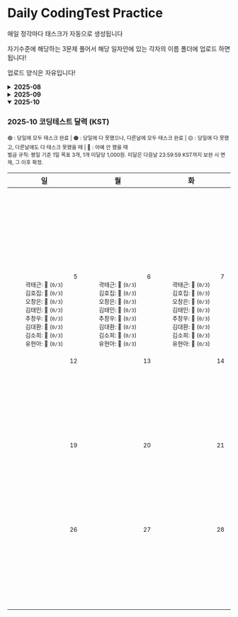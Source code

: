 # Daily CodingTest Practice
매일 정각마다 태스크가 자동으로 생성됩니다

자기수준에 해당하는 3문제 풀어서 해당 일자안에 있는 각자의 이름 폴더에 업로드 하면 됩니다!

업로드 양식은 자유입니다!

<!-- PROGRESS_START -->
<details><summary><strong>2025-08</strong></summary>

### 2025-08 코딩테스트 달력 (KST)

<sub>🟢 : 당일에 모두 태스크 완료 | 🟠 : 당일에 다 못했으나, 다른날에 모두 태스크 완료 | 🟡 : 당일에 다 못했고, 다른날에도 다 태스크 못했을 때 | 🔴 : 아예 안 했을 때<br>벌금 규칙: 평일 기준 1일 목표 3개, 1개 미달당 1,000원. 미달은 다음날 23:59:59 KST까지 보완 시 면제, 그 이후 확정.</sub>

<table><thead><tr><th>일</th><th>월</th><th>화</th><th>수</th><th>목</th><th>금</th><th>토</th><th>벌금(주)</th></tr></thead><tbody><tr><td></td><td></td><td></td><td></td><td></td><td align="center" valign="top" style="min-width:150px"><div align="right"><sub>1</sub></div><div style='font-size:13px'>곽태근: 🔴 (<code>0/3</code>)</div><div style='font-size:13px'>김호집: 🔴 (<code>0/3</code>)</div><div style='font-size:13px'>오창은: 🔴 (<code>0/3</code>)</div><div style='font-size:13px'>김태민: 🔴 (<code>0/3</code>)</div><div style='font-size:13px'>추창우: 🔴 (<code>0/3</code>)</div><div style='font-size:13px'>김대환: 🔴 (<code>0/3</code>)</div><div style='font-size:13px'>김소희: 🔴 (<code>0/3</code>)</div><div style='font-size:13px'>유현아: 🔴 (<code>0/3</code>)</div></td><td align="center" valign="top" style="min-width:150px"><div align="right"><sub>2</sub></div><div style='font-size:13px'>곽태근: 🔴 (<code>0/3</code>)</div><div style='font-size:13px'>김호집: 🔴 (<code>0/3</code>)</div><div style='font-size:13px'>오창은: 🔴 (<code>0/3</code>)</div><div style='font-size:13px'>김태민: 🔴 (<code>0/3</code>)</div><div style='font-size:13px'>추창우: 🔴 (<code>0/3</code>)</div><div style='font-size:13px'>김대환: 🔴 (<code>0/3</code>)</div><div style='font-size:13px'>김소희: 🔴 (<code>0/3</code>)</div><div style='font-size:13px'>유현아: 🔴 (<code>0/3</code>)</div></td><td align="left" valign="top" style="min-width:160px"><div><sub>2025-08-01 ~ 2025-08-02</sub></div><div style='font-size:13px'>곽태근: 3,000원</div><div style='font-size:13px'>김호집: 3,000원</div><div style='font-size:13px'>오창은: 3,000원</div><div style='font-size:13px'>김태민: 3,000원</div><div style='font-size:13px'>추창우: 3,000원</div><div style='font-size:13px'>김대환: 3,000원</div><div style='font-size:13px'>김소희: 3,000원</div><div style='font-size:13px'>유현아: 3,000원</div></td></tr><tr><td align="center" valign="top" style="min-width:150px"><div align="right"><sub>3</sub></div><div style='font-size:13px'>곽태근: 🔴 (<code>0/3</code>)</div><div style='font-size:13px'>김호집: 🔴 (<code>0/3</code>)</div><div style='font-size:13px'>오창은: 🔴 (<code>0/3</code>)</div><div style='font-size:13px'>김태민: 🔴 (<code>0/3</code>)</div><div style='font-size:13px'>추창우: 🔴 (<code>0/3</code>)</div><div style='font-size:13px'>김대환: 🔴 (<code>0/3</code>)</div><div style='font-size:13px'>김소희: 🔴 (<code>0/3</code>)</div><div style='font-size:13px'>유현아: 🔴 (<code>0/3</code>)</div></td><td align="center" valign="top" style="min-width:150px"><div align="right"><sub>4</sub></div><div style='font-size:13px'>곽태근: 🔴 (<code>0/3</code>)</div><div style='font-size:13px'>김호집: 🔴 (<code>0/3</code>)</div><div style='font-size:13px'>오창은: 🔴 (<code>0/3</code>)</div><div style='font-size:13px'>김태민: 🔴 (<code>0/3</code>)</div><div style='font-size:13px'>추창우: 🔴 (<code>0/3</code>)</div><div style='font-size:13px'>김대환: 🔴 (<code>0/3</code>)</div><div style='font-size:13px'>김소희: 🔴 (<code>0/3</code>)</div><div style='font-size:13px'>유현아: 🔴 (<code>0/3</code>)</div></td><td align="center" valign="top" style="min-width:150px"><div align="right"><sub>5</sub></div><div style='font-size:13px'>곽태근: 🔴 (<code>0/3</code>)</div><div style='font-size:13px'>김호집: 🔴 (<code>0/3</code>)</div><div style='font-size:13px'>오창은: 🔴 (<code>0/3</code>)</div><div style='font-size:13px'>김태민: 🔴 (<code>0/3</code>)</div><div style='font-size:13px'>추창우: 🔴 (<code>0/3</code>)</div><div style='font-size:13px'>김대환: 🔴 (<code>0/3</code>)</div><div style='font-size:13px'>김소희: 🔴 (<code>0/3</code>)</div><div style='font-size:13px'>유현아: 🔴 (<code>0/3</code>)</div></td><td align="center" valign="top" style="min-width:150px"><div align="right"><sub>6</sub></div><div style='font-size:13px'>곽태근: 🔴 (<code>0/3</code>)</div><div style='font-size:13px'>김호집: 🔴 (<code>0/3</code>)</div><div style='font-size:13px'>오창은: 🔴 (<code>0/3</code>)</div><div style='font-size:13px'>김태민: 🔴 (<code>0/3</code>)</div><div style='font-size:13px'>추창우: 🔴 (<code>0/3</code>)</div><div style='font-size:13px'>김대환: 🔴 (<code>0/3</code>)</div><div style='font-size:13px'>김소희: 🔴 (<code>0/3</code>)</div><div style='font-size:13px'>유현아: 🔴 (<code>0/3</code>)</div></td><td align="center" valign="top" style="min-width:150px"><div align="right"><sub>7</sub></div><div style='font-size:13px'>곽태근: 🔴 (<code>0/3</code>)</div><div style='font-size:13px'>김호집: 🔴 (<code>0/3</code>)</div><div style='font-size:13px'>오창은: 🔴 (<code>0/3</code>)</div><div style='font-size:13px'>김태민: 🔴 (<code>0/3</code>)</div><div style='font-size:13px'>추창우: 🔴 (<code>0/3</code>)</div><div style='font-size:13px'>김대환: 🔴 (<code>0/3</code>)</div><div style='font-size:13px'>김소희: 🔴 (<code>0/3</code>)</div><div style='font-size:13px'>유현아: 🔴 (<code>0/3</code>)</div></td><td align="center" valign="top" style="min-width:150px"><div align="right"><sub>8</sub></div><div style='font-size:13px'>곽태근: 🔴 (<code>0/3</code>)</div><div style='font-size:13px'>김호집: 🔴 (<code>0/3</code>)</div><div style='font-size:13px'>오창은: 🔴 (<code>0/3</code>)</div><div style='font-size:13px'>김태민: 🔴 (<code>0/3</code>)</div><div style='font-size:13px'>추창우: 🔴 (<code>0/3</code>)</div><div style='font-size:13px'>김대환: 🔴 (<code>0/3</code>)</div><div style='font-size:13px'>김소희: 🔴 (<code>0/3</code>)</div><div style='font-size:13px'>유현아: 🔴 (<code>0/3</code>)</div></td><td align="center" valign="top" style="min-width:150px"><div align="right"><sub>9</sub></div><div style='font-size:13px'>곽태근: 🔴 (<code>0/3</code>)</div><div style='font-size:13px'>김호집: 🔴 (<code>0/3</code>)</div><div style='font-size:13px'>오창은: 🔴 (<code>0/3</code>)</div><div style='font-size:13px'>김태민: 🔴 (<code>0/3</code>)</div><div style='font-size:13px'>추창우: 🔴 (<code>0/3</code>)</div><div style='font-size:13px'>김대환: 🔴 (<code>0/3</code>)</div><div style='font-size:13px'>김소희: 🔴 (<code>0/3</code>)</div><div style='font-size:13px'>유현아: 🔴 (<code>0/3</code>)</div></td><td align="left" valign="top" style="min-width:160px"><div><sub>2025-08-03 ~ 2025-08-09</sub></div><div style='font-size:13px'>곽태근: 15,000원</div><div style='font-size:13px'>김호집: 15,000원</div><div style='font-size:13px'>오창은: 15,000원</div><div style='font-size:13px'>김태민: 15,000원</div><div style='font-size:13px'>추창우: 15,000원</div><div style='font-size:13px'>김대환: 15,000원</div><div style='font-size:13px'>김소희: 15,000원</div><div style='font-size:13px'>유현아: 15,000원</div></td></tr><tr><td align="center" valign="top" style="min-width:150px"><div align="right"><sub>10</sub></div><div style='font-size:13px'>곽태근: 🔴 (<code>0/3</code>)</div><div style='font-size:13px'>김호집: 🔴 (<code>0/3</code>)</div><div style='font-size:13px'>오창은: 🔴 (<code>0/3</code>)</div><div style='font-size:13px'>김태민: 🔴 (<code>0/3</code>)</div><div style='font-size:13px'>추창우: 🔴 (<code>0/3</code>)</div><div style='font-size:13px'>김대환: 🔴 (<code>0/3</code>)</div><div style='font-size:13px'>김소희: 🔴 (<code>0/3</code>)</div><div style='font-size:13px'>유현아: 🔴 (<code>0/3</code>)</div></td><td align="center" valign="top" style="min-width:150px"><div align="right"><sub>11</sub></div><div style='font-size:13px'>곽태근: 🔴 (<code>0/3</code>)</div><div style='font-size:13px'>김호집: 🔴 (<code>0/3</code>)</div><div style='font-size:13px'>오창은: 🔴 (<code>0/3</code>)</div><div style='font-size:13px'>김태민: 🔴 (<code>0/3</code>)</div><div style='font-size:13px'>추창우: 🔴 (<code>0/3</code>)</div><div style='font-size:13px'>김대환: 🔴 (<code>0/3</code>)</div><div style='font-size:13px'>김소희: 🔴 (<code>0/3</code>)</div><div style='font-size:13px'>유현아: 🔴 (<code>0/3</code>)</div></td><td align="center" valign="top" style="min-width:150px"><div align="right"><sub>12</sub></div><div style='font-size:13px'>곽태근: 🟢 (<code>0/3</code>)</div><div style='font-size:13px'>김호집: 🟢 (<code>0/3</code>)</div><div style='font-size:13px'>오창은: 🟢 (<code>0/3</code>)</div><div style='font-size:13px'>김태민: 🟢 (<code>0/3</code>)</div><div style='font-size:13px'>추창우: 🟢 (<code>0/3</code>)</div><div style='font-size:13px'>김대환: 🔴 (<code>0/3</code>)</div><div style='font-size:13px'>김소희: 🔴 (<code>0/3</code>)</div><div style='font-size:13px'>유현아: 🔴 (<code>0/3</code>)</div></td><td align="center" valign="top" style="min-width:150px"><div align="right"><sub>13</sub></div><div style='font-size:13px'>곽태근: 🟢 (<code>3/3</code>)</div><div style='font-size:13px'>김호집: 🟢 (<code>3/3</code>)</div><div style='font-size:13px'>오창은: 🟢 (<code>4/3</code>)</div><div style='font-size:13px'>김태민: 🟢 (<code>3/3</code>)</div><div style='font-size:13px'>추창우: 🟠 (<code>3/3</code>)</div><div style='font-size:13px'>김대환: 🔴 (<code>0/3</code>)</div><div style='font-size:13px'>김소희: 🔴 (<code>0/3</code>)</div><div style='font-size:13px'>유현아: 🔴 (<code>0/3</code>)</div></td><td align="center" valign="top" style="min-width:150px"><div align="right"><sub>14</sub></div><div style='font-size:13px'>곽태근: 🟠 (<code>3/3</code>)</div><div style='font-size:13px'>김호집: 🟢 (<code>3/3</code>)</div><div style='font-size:13px'>오창은: 🟢 (<code>3/3</code>)</div><div style='font-size:13px'>김태민: 🟢 (<code>3/3</code>)</div><div style='font-size:13px'>추창우: 🟠 (<code>3/3</code>)</div><div style='font-size:13px'>김대환: 🔴 (<code>0/3</code>)</div><div style='font-size:13px'>김소희: 🔴 (<code>0/3</code>)</div><div style='font-size:13px'>유현아: 🔴 (<code>0/3</code>)</div></td><td align="center" valign="top" style="min-width:150px"><div align="right"><sub>15</sub></div><div style='font-size:13px'>곽태근: 🔴 (<code>0/3</code>)</div><div style='font-size:13px'>김호집: 🟠 (<code>3/3</code>)</div><div style='font-size:13px'>오창은: 🟠 (<code>3/3</code>)</div><div style='font-size:13px'>김태민: 🟢 (<code>3/3</code>)</div><div style='font-size:13px'>추창우: 🟠 (<code>3/3</code>)</div><div style='font-size:13px'>김대환: 🔴 (<code>0/3</code>)</div><div style='font-size:13px'>김소희: 🔴 (<code>0/3</code>)</div><div style='font-size:13px'>유현아: 🔴 (<code>0/3</code>)</div></td><td align="center" valign="top" style="min-width:150px"><div align="right"><sub>16</sub></div><div style='font-size:13px'>곽태근: 🔴 (<code>0/3</code>)</div><div style='font-size:13px'>김호집: 🟠 (<code>3/3</code>)</div><div style='font-size:13px'>오창은: 🟢 (<code>3/3</code>)</div><div style='font-size:13px'>김태민: 🟠 (<code>3/3</code>)</div><div style='font-size:13px'>추창우: 🟠 (<code>3/3</code>)</div><div style='font-size:13px'>김대환: 🔴 (<code>0/3</code>)</div><div style='font-size:13px'>김소희: 🔴 (<code>0/3</code>)</div><div style='font-size:13px'>유현아: 🔴 (<code>0/3</code>)</div></td><td align="left" valign="top" style="min-width:160px"><div><sub>2025-08-10 ~ 2025-08-16</sub></div><div style='font-size:13px'>곽태근: 9,000원</div><div style='font-size:13px'>김호집: 9,000원</div><div style='font-size:13px'>오창은: 6,000원</div><div style='font-size:13px'>김태민: 6,000원</div><div style='font-size:13px'>추창우: 6,000원</div><div style='font-size:13px'>김대환: 15,000원</div><div style='font-size:13px'>김소희: 15,000원</div><div style='font-size:13px'>유현아: 15,000원</div></td></tr><tr><td align="center" valign="top" style="min-width:150px"><div align="right"><sub>17</sub></div><div style='font-size:13px'>곽태근: 🔴 (<code>0/3</code>)</div><div style='font-size:13px'>김호집: 🟠 (<code>3/3</code>)</div><div style='font-size:13px'>오창은: 🟠 (<code>3/3</code>)</div><div style='font-size:13px'>김태민: 🟡 (<code>1/3</code>)</div><div style='font-size:13px'>추창우: 🟠 (<code>3/3</code>)</div><div style='font-size:13px'>김대환: 🔴 (<code>0/3</code>)</div><div style='font-size:13px'>김소희: 🔴 (<code>0/3</code>)</div><div style='font-size:13px'>유현아: 🔴 (<code>0/3</code>)</div></td><td align="center" valign="top" style="min-width:150px"><div align="right"><sub>18</sub></div><div style='font-size:13px'>곽태근: 🟢 (<code>3/3</code>)</div><div style='font-size:13px'>김호집: 🟠 (<code>3/3</code>)</div><div style='font-size:13px'>오창은: 🟢 (<code>3/3</code>)</div><div style='font-size:13px'>김태민: 🟢 (<code>3/3</code>)</div><div style='font-size:13px'>추창우: 🟠 (<code>3/3</code>)</div><div style='font-size:13px'>김대환: 🔴 (<code>0/3</code>)</div><div style='font-size:13px'>김소희: 🔴 (<code>0/3</code>)</div><div style='font-size:13px'>유현아: 🔴 (<code>0/3</code>)</div></td><td align="center" valign="top" style="min-width:150px"><div align="right"><sub>19</sub></div><div style='font-size:13px'>곽태근: 🟢 (<code>3/3</code>)</div><div style='font-size:13px'>김호집: 🟠 (<code>3/3</code>)</div><div style='font-size:13px'>오창은: 🟢 (<code>3/3</code>)</div><div style='font-size:13px'>김태민: 🟢 (<code>3/3</code>)</div><div style='font-size:13px'>추창우: 🔴 (<code>0/3</code>)</div><div style='font-size:13px'>김대환: 🔴 (<code>0/3</code>)</div><div style='font-size:13px'>김소희: 🔴 (<code>0/3</code>)</div><div style='font-size:13px'>유현아: 🔴 (<code>0/3</code>)</div></td><td align="center" valign="top" style="min-width:150px"><div align="right"><sub>20</sub></div><div style='font-size:13px'>곽태근: 🟢 (<code>3/3</code>)</div><div style='font-size:13px'>김호집: 🟠 (<code>3/3</code>)</div><div style='font-size:13px'>오창은: 🟢 (<code>3/3</code>)</div><div style='font-size:13px'>김태민: 🟢 (<code>3/3</code>)</div><div style='font-size:13px'>추창우: 🔴 (<code>0/3</code>)</div><div style='font-size:13px'>김대환: 🔴 (<code>0/3</code>)</div><div style='font-size:13px'>김소희: 🔴 (<code>0/3</code>)</div><div style='font-size:13px'>유현아: 🔴 (<code>0/3</code>)</div></td><td align="center" valign="top" style="min-width:150px"><div align="right"><sub>21</sub></div><div style='font-size:13px'>곽태근: 🟡 (<code>1/3</code>)</div><div style='font-size:13px'>김호집: 🟠 (<code>3/3</code>)</div><div style='font-size:13px'>오창은: 🟢 (<code>3/3</code>)</div><div style='font-size:13px'>김태민: 🟢 (<code>3/3</code>)</div><div style='font-size:13px'>추창우: 🔴 (<code>0/3</code>)</div><div style='font-size:13px'>김대환: 🔴 (<code>0/3</code>)</div><div style='font-size:13px'>김소희: 🔴 (<code>0/3</code>)</div><div style='font-size:13px'>유현아: 🔴 (<code>0/3</code>)</div></td><td align="center" valign="top" style="min-width:150px"><div align="right"><sub>22</sub></div><div style='font-size:13px'>곽태근: 🔴 (<code>0/3</code>)</div><div style='font-size:13px'>김호집: 🔴 (<code>0/3</code>)</div><div style='font-size:13px'>오창은: 🟢 (<code>3/3</code>)</div><div style='font-size:13px'>김태민: 🟢 (<code>3/3</code>)</div><div style='font-size:13px'>추창우: 🔴 (<code>0/3</code>)</div><div style='font-size:13px'>김대환: 🔴 (<code>0/3</code>)</div><div style='font-size:13px'>김소희: 🔴 (<code>0/3</code>)</div><div style='font-size:13px'>유현아: 🔴 (<code>0/3</code>)</div></td><td align="center" valign="top" style="min-width:150px"><div align="right"><sub>23</sub></div><div style='font-size:13px'>곽태근: 🔴 (<code>0/3</code>)</div><div style='font-size:13px'>김호집: 🔴 (<code>0/3</code>)</div><div style='font-size:13px'>오창은: 🟢 (<code>3/3</code>)</div><div style='font-size:13px'>김태민: 🔴 (<code>0/3</code>)</div><div style='font-size:13px'>추창우: 🔴 (<code>0/3</code>)</div><div style='font-size:13px'>김대환: 🔴 (<code>0/3</code>)</div><div style='font-size:13px'>김소희: 🔴 (<code>0/3</code>)</div><div style='font-size:13px'>유현아: 🔴 (<code>0/3</code>)</div></td><td align="left" valign="top" style="min-width:160px"><div><sub>2025-08-17 ~ 2025-08-23</sub></div><div style='font-size:13px'>곽태근: 5,000원</div><div style='font-size:13px'>김호집: 12,000원</div><div style='font-size:13px'>오창은: 0원</div><div style='font-size:13px'>김태민: 0원</div><div style='font-size:13px'>추창우: 12,000원</div><div style='font-size:13px'>김대환: 15,000원</div><div style='font-size:13px'>김소희: 15,000원</div><div style='font-size:13px'>유현아: 15,000원</div></td></tr><tr><td align="center" valign="top" style="min-width:150px"><div align="right"><sub>24</sub></div><div style='font-size:13px'>곽태근: 🔴 (<code>0/3</code>)</div><div style='font-size:13px'>김호집: 🔴 (<code>0/3</code>)</div><div style='font-size:13px'>오창은: 🟢 (<code>3/3</code>)</div><div style='font-size:13px'>김태민: 🔴 (<code>0/3</code>)</div><div style='font-size:13px'>추창우: 🔴 (<code>0/3</code>)</div><div style='font-size:13px'>김대환: 🔴 (<code>0/3</code>)</div><div style='font-size:13px'>김소희: 🔴 (<code>0/3</code>)</div><div style='font-size:13px'>유현아: 🔴 (<code>0/3</code>)</div></td><td align="center" valign="top" style="min-width:150px"><div align="right"><sub>25</sub></div><div style='font-size:13px'>곽태근: 🔴 (<code>0/3</code>)</div><div style='font-size:13px'>김호집: 🔴 (<code>0/3</code>)</div><div style='font-size:13px'>오창은: 🟢 (<code>3/3</code>)</div><div style='font-size:13px'>김태민: 🟢 (<code>3/3</code>)</div><div style='font-size:13px'>추창우: 🟡 (<code>1/3</code>)</div><div style='font-size:13px'>김대환: 🔴 (<code>0/3</code>)</div><div style='font-size:13px'>김소희: 🔴 (<code>0/3</code>)</div><div style='font-size:13px'>유현아: 🔴 (<code>0/3</code>)</div></td><td align="center" valign="top" style="min-width:150px"><div align="right"><sub>26</sub></div><div style='font-size:13px'>곽태근: 🔴 (<code>0/3</code>)</div><div style='font-size:13px'>김호집: 🔴 (<code>0/3</code>)</div><div style='font-size:13px'>오창은: 🟢 (<code>3/3</code>)</div><div style='font-size:13px'>김태민: 🟢 (<code>3/3</code>)</div><div style='font-size:13px'>추창우: 🔴 (<code>0/3</code>)</div><div style='font-size:13px'>김대환: 🔴 (<code>0/3</code>)</div><div style='font-size:13px'>김소희: 🔴 (<code>0/3</code>)</div><div style='font-size:13px'>유현아: 🔴 (<code>0/3</code>)</div></td><td align="center" valign="top" style="min-width:150px"><div align="right"><sub>27</sub></div><div style='font-size:13px'>곽태근: 🔴 (<code>0/3</code>)</div><div style='font-size:13px'>김호집: 🔴 (<code>0/3</code>)</div><div style='font-size:13px'>오창은: 🟢 (<code>3/3</code>)</div><div style='font-size:13px'>김태민: 🟢 (<code>4/3</code>)</div><div style='font-size:13px'>추창우: 🔴 (<code>0/3</code>)</div><div style='font-size:13px'>김대환: 🔴 (<code>0/3</code>)</div><div style='font-size:13px'>김소희: 🔴 (<code>0/3</code>)</div><div style='font-size:13px'>유현아: 🔴 (<code>0/3</code>)</div></td><td align="center" valign="top" style="min-width:150px"><div align="right"><sub>28</sub></div><div style='font-size:13px'>곽태근: 🔴 (<code>0/3</code>)</div><div style='font-size:13px'>김호집: 🔴 (<code>0/3</code>)</div><div style='font-size:13px'>오창은: 🟢 (<code>3/3</code>)</div><div style='font-size:13px'>김태민: 🟢 (<code>3/3</code>)</div><div style='font-size:13px'>추창우: 🟡 (<code>2/3</code>)</div><div style='font-size:13px'>김대환: 🔴 (<code>0/3</code>)</div><div style='font-size:13px'>김소희: 🔴 (<code>0/3</code>)</div><div style='font-size:13px'>유현아: 🔴 (<code>0/3</code>)</div></td><td align="center" valign="top" style="min-width:150px"><div align="right"><sub>29</sub></div><div style='font-size:13px'>곽태근: 🔴 (<code>0/3</code>)</div><div style='font-size:13px'>김호집: 🔴 (<code>0/3</code>)</div><div style='font-size:13px'>오창은: 🟢 (<code>3/3</code>)</div><div style='font-size:13px'>김태민: 🟢 (<code>2/3</code>)</div><div style='font-size:13px'>추창우: 🔴 (<code>0/3</code>)</div><div style='font-size:13px'>김대환: 🔴 (<code>0/3</code>)</div><div style='font-size:13px'>김소희: 🔴 (<code>0/3</code>)</div><div style='font-size:13px'>유현아: 🔴 (<code>0/3</code>)</div></td><td align="center" valign="top" style="min-width:150px"><div align="right"><sub>30</sub></div><div style='font-size:13px'>곽태근: 🔴 (<code>0/3</code>)</div><div style='font-size:13px'>김호집: 🔴 (<code>0/3</code>)</div><div style='font-size:13px'>오창은: 🟢 (<code>3/3</code>)</div><div style='font-size:13px'>김태민: 🔴 (<code>0/3</code>)</div><div style='font-size:13px'>추창우: 🔴 (<code>0/3</code>)</div><div style='font-size:13px'>김대환: 🔴 (<code>0/3</code>)</div><div style='font-size:13px'>김소희: 🔴 (<code>0/3</code>)</div><div style='font-size:13px'>유현아: 🔴 (<code>0/3</code>)</div></td><td align="left" valign="top" style="min-width:160px"><div><sub>2025-08-24 ~ 2025-08-30</sub></div><div style='font-size:13px'>곽태근: 15,000원</div><div style='font-size:13px'>김호집: 15,000원</div><div style='font-size:13px'>오창은: 0원</div><div style='font-size:13px'>김태민: 1,000원</div><div style='font-size:13px'>추창우: 14,000원</div><div style='font-size:13px'>김대환: 15,000원</div><div style='font-size:13px'>김소희: 15,000원</div><div style='font-size:13px'>유현아: 15,000원</div></td></tr><tr><td align="center" valign="top" style="min-width:150px"><div align="right"><sub>31</sub></div><div style='font-size:13px'>곽태근: 🔴 (<code>0/3</code>)</div><div style='font-size:13px'>김호집: 🔴 (<code>0/3</code>)</div><div style='font-size:13px'>오창은: 🟢 (<code>3/3</code>)</div><div style='font-size:13px'>김태민: 🔴 (<code>0/3</code>)</div><div style='font-size:13px'>추창우: 🔴 (<code>0/3</code>)</div><div style='font-size:13px'>김대환: 🔴 (<code>0/3</code>)</div><div style='font-size:13px'>김소희: 🔴 (<code>0/3</code>)</div><div style='font-size:13px'>유현아: 🔴 (<code>0/3</code>)</div></td><td></td><td></td><td></td><td></td><td></td><td></td><td align="left" valign="top" style="min-width:160px"><div><sub>2025-08-31 ~ 2025-08-31</sub></div><div style='font-size:13px'>곽태근: 0원</div><div style='font-size:13px'>김호집: 0원</div><div style='font-size:13px'>오창은: 0원</div><div style='font-size:13px'>김태민: 0원</div><div style='font-size:13px'>추창우: 0원</div><div style='font-size:13px'>김대환: 0원</div><div style='font-size:13px'>김소희: 0원</div><div style='font-size:13px'>유현아: 0원</div></td></tr></tbody></table>

</details>

<details><summary><strong>2025-09</strong></summary>

### 2025-09 코딩테스트 달력 (KST)

<sub>🟢 : 당일에 모두 태스크 완료 | 🟠 : 당일에 다 못했으나, 다른날에 모두 태스크 완료 | 🟡 : 당일에 다 못했고, 다른날에도 다 태스크 못했을 때 | 🔴 : 아예 안 했을 때<br>벌금 규칙: 평일 기준 1일 목표 3개, 1개 미달당 1,000원. 미달은 다음날 23:59:59 KST까지 보완 시 면제, 그 이후 확정.</sub>

<table><thead><tr><th>일</th><th>월</th><th>화</th><th>수</th><th>목</th><th>금</th><th>토</th><th>벌금(주)</th></tr></thead><tbody><tr><td></td><td align="center" valign="top" style="min-width:150px"><div align="right"><sub>1</sub></div><div style='font-size:13px'>곽태근: 🔴 (<code>0/3</code>)</div><div style='font-size:13px'>김호집: 🟠 (<code>3/3</code>)</div><div style='font-size:13px'>오창은: 🟢 (<code>3/3</code>)</div><div style='font-size:13px'>김태민: 🔴 (<code>0/3</code>)</div><div style='font-size:13px'>추창우: 🟠 (<code>3/3</code>)</div><div style='font-size:13px'>김대환: 🔴 (<code>0/3</code>)</div><div style='font-size:13px'>김소희: 🔴 (<code>0/3</code>)</div><div style='font-size:13px'>유현아: 🔴 (<code>0/3</code>)</div></td><td align="center" valign="top" style="min-width:150px"><div align="right"><sub>2</sub></div><div style='font-size:13px'>곽태근: 🔴 (<code>0/3</code>)</div><div style='font-size:13px'>김호집: 🔴 (<code>0/3</code>)</div><div style='font-size:13px'>오창은: 🟢 (<code>3/3</code>)</div><div style='font-size:13px'>김태민: 🟢 (<code>3/3</code>)</div><div style='font-size:13px'>추창우: 🟡 (<code>2/3</code>)</div><div style='font-size:13px'>김대환: 🔴 (<code>0/3</code>)</div><div style='font-size:13px'>김소희: 🔴 (<code>0/3</code>)</div><div style='font-size:13px'>유현아: 🔴 (<code>0/3</code>)</div></td><td align="center" valign="top" style="min-width:150px"><div align="right"><sub>3</sub></div><div style='font-size:13px'>곽태근: 🔴 (<code>0/3</code>)</div><div style='font-size:13px'>김호집: 🔴 (<code>0/3</code>)</div><div style='font-size:13px'>오창은: 🟢 (<code>3/3</code>)</div><div style='font-size:13px'>김태민: 🟢 (<code>3/3</code>)</div><div style='font-size:13px'>추창우: 🔴 (<code>0/3</code>)</div><div style='font-size:13px'>김대환: 🟠 (<code>3/3</code>)</div><div style='font-size:13px'>김소희: 🔴 (<code>0/3</code>)</div><div style='font-size:13px'>유현아: 🔴 (<code>0/3</code>)</div></td><td align="center" valign="top" style="min-width:150px"><div align="right"><sub>4</sub></div><div style='font-size:13px'>곽태근: 🔴 (<code>0/3</code>)</div><div style='font-size:13px'>김호집: 🔴 (<code>0/3</code>)</div><div style='font-size:13px'>오창은: 🟢 (<code>3/3</code>)</div><div style='font-size:13px'>김태민: 🟡 (<code>1/3</code>)</div><div style='font-size:13px'>추창우: 🟡 (<code>1/3</code>)</div><div style='font-size:13px'>김대환: 🟢 (<code>2/3</code>)</div><div style='font-size:13px'>김소희: 🔴 (<code>0/3</code>)</div><div style='font-size:13px'>유현아: 🔴 (<code>0/3</code>)</div></td><td align="center" valign="top" style="min-width:150px"><div align="right"><sub>5</sub></div><div style='font-size:13px'>곽태근: 🔴 (<code>0/3</code>)</div><div style='font-size:13px'>김호집: 🔴 (<code>0/3</code>)</div><div style='font-size:13px'>오창은: 🟢 (<code>3/3</code>)</div><div style='font-size:13px'>김태민: 🔴 (<code>0/3</code>)</div><div style='font-size:13px'>추창우: 🔴 (<code>0/3</code>)</div><div style='font-size:13px'>김대환: 🔴 (<code>0/3</code>)</div><div style='font-size:13px'>김소희: 🟠 (<code>3/3</code>)</div><div style='font-size:13px'>유현아: 🔴 (<code>0/3</code>)</div></td><td align="center" valign="top" style="min-width:150px"><div align="right"><sub>6</sub></div><div style='font-size:13px'>곽태근: 🔴 (<code>0/3</code>)</div><div style='font-size:13px'>김호집: 🔴 (<code>0/3</code>)</div><div style='font-size:13px'>오창은: 🟢 (<code>3/3</code>)</div><div style='font-size:13px'>김태민: 🔴 (<code>0/3</code>)</div><div style='font-size:13px'>추창우: 🔴 (<code>0/3</code>)</div><div style='font-size:13px'>김대환: 🔴 (<code>0/3</code>)</div><div style='font-size:13px'>김소희: 🔴 (<code>0/3</code>)</div><div style='font-size:13px'>유현아: 🔴 (<code>0/3</code>)</div></td><td align="left" valign="top" style="min-width:160px"><div><sub>2025-09-01 ~ 2025-09-06</sub></div><div style='font-size:13px'>곽태근: 15,000원</div><div style='font-size:13px'>김호집: 12,000원</div><div style='font-size:13px'>오창은: 0원</div><div style='font-size:13px'>김태민: 8,000원</div><div style='font-size:13px'>추창우: 10,000원</div><div style='font-size:13px'>김대환: 10,000원</div><div style='font-size:13px'>김소희: 12,000원</div><div style='font-size:13px'>유현아: 15,000원</div></td></tr><tr><td align="center" valign="top" style="min-width:150px"><div align="right"><sub>7</sub></div><div style='font-size:13px'>곽태근: 🔴 (<code>0/3</code>)</div><div style='font-size:13px'>김호집: 🔴 (<code>0/3</code>)</div><div style='font-size:13px'>오창은: 🟠 (<code>3/3</code>)</div><div style='font-size:13px'>김태민: 🔴 (<code>0/3</code>)</div><div style='font-size:13px'>추창우: 🔴 (<code>0/3</code>)</div><div style='font-size:13px'>김대환: 🔴 (<code>0/3</code>)</div><div style='font-size:13px'>김소희: 🔴 (<code>0/3</code>)</div><div style='font-size:13px'>유현아: 🔴 (<code>0/3</code>)</div></td><td align="center" valign="top" style="min-width:150px"><div align="right"><sub>8</sub></div><div style='font-size:13px'>곽태근: 🟢 (<code>3/3</code>)</div><div style='font-size:13px'>김호집: 🟠 (<code>3/3</code>)</div><div style='font-size:13px'>오창은: 🟢 (<code>3/3</code>)</div><div style='font-size:13px'>김태민: 🟢 (<code>3/3</code>)</div><div style='font-size:13px'>추창우: 🟢 (<code>3/3</code>)</div><div style='font-size:13px'>김대환: 🔴 (<code>0/3</code>)</div><div style='font-size:13px'>김소희: 🟢 (<code>3/3</code>)</div><div style='font-size:13px'>유현아: 🟠 (<code>3/3</code>)</div></td><td align="center" valign="top" style="min-width:150px"><div align="right"><sub>9</sub></div><div style='font-size:13px'>곽태근: 🟠 (<code>3/3</code>)</div><div style='font-size:13px'>김호집: 🟠 (<code>3/3</code>)</div><div style='font-size:13px'>오창은: 🟢 (<code>3/3</code>)</div><div style='font-size:13px'>김태민: 🟢 (<code>2/3</code>)</div><div style='font-size:13px'>추창우: 🟢 (<code>3/3</code>)</div><div style='font-size:13px'>김대환: 🟢 (<code>3/3</code>)</div><div style='font-size:13px'>김소희: 🟢 (<code>3/3</code>)</div><div style='font-size:13px'>유현아: 🟢 (<code>3/3</code>)</div></td><td align="center" valign="top" style="min-width:150px"><div align="right"><sub>10</sub></div><div style='font-size:13px'>곽태근: 🟠 (<code>3/3</code>)</div><div style='font-size:13px'>김호집: 🔴 (<code>0/3</code>)</div><div style='font-size:13px'>오창은: 🟢 (<code>3/3</code>)</div><div style='font-size:13px'>김태민: 🟡 (<code>1/3</code>)</div><div style='font-size:13px'>추창우: 🟢 (<code>3/3</code>)</div><div style='font-size:13px'>김대환: 🔴 (<code>0/3</code>)</div><div style='font-size:13px'>김소희: 🟢 (<code>3/3</code>)</div><div style='font-size:13px'>유현아: 🟠 (<code>3/3</code>)</div></td><td align="center" valign="top" style="min-width:150px"><div align="right"><sub>11</sub></div><div style='font-size:13px'>곽태근: 🟠 (<code>3/3</code>)</div><div style='font-size:13px'>김호집: 🟠 (<code>3/3</code>)</div><div style='font-size:13px'>오창은: 🟢 (<code>3/3</code>)</div><div style='font-size:13px'>김태민: 🟢 (<code>3/3</code>)</div><div style='font-size:13px'>추창우: 🟠 (<code>3/3</code>)</div><div style='font-size:13px'>김대환: 🔴 (<code>0/3</code>)</div><div style='font-size:13px'>김소희: 🟢 (<code>2/3</code>)</div><div style='font-size:13px'>유현아: 🟠 (<code>3/3</code>)</div></td><td align="center" valign="top" style="min-width:150px"><div align="right"><sub>12</sub></div><div style='font-size:13px'>곽태근: 🔴 (<code>0/3</code>)</div><div style='font-size:13px'>김호집: 🟠 (<code>3/3</code>)</div><div style='font-size:13px'>오창은: 🟠 (<code>3/3</code>)</div><div style='font-size:13px'>김태민: 🟠 (<code>3/3</code>)</div><div style='font-size:13px'>추창우: 🟠 (<code>3/3</code>)</div><div style='font-size:13px'>김대환: 🔴 (<code>0/3</code>)</div><div style='font-size:13px'>김소희: 🟢 (<code>3/3</code>)</div><div style='font-size:13px'>유현아: 🟠 (<code>3/3</code>)</div></td><td align="center" valign="top" style="min-width:150px"><div align="right"><sub>13</sub></div><div style='font-size:13px'>곽태근: 🔴 (<code>0/3</code>)</div><div style='font-size:13px'>김호집: 🔴 (<code>0/3</code>)</div><div style='font-size:13px'>오창은: 🔴 (<code>0/3</code>)</div><div style='font-size:13px'>김태민: 🟡 (<code>0/3</code>)</div><div style='font-size:13px'>추창우: 🔴 (<code>0/3</code>)</div><div style='font-size:13px'>김대환: 🔴 (<code>0/3</code>)</div><div style='font-size:13px'>김소희: 🔴 (<code>0/3</code>)</div><div style='font-size:13px'>유현아: 🔴 (<code>0/3</code>)</div></td><td align="left" valign="top" style="min-width:160px"><div><sub>2025-09-07 ~ 2025-09-13</sub></div><div style='font-size:13px'>곽태근: 3,000원</div><div style='font-size:13px'>김호집: 3,000원</div><div style='font-size:13px'>오창은: 0원</div><div style='font-size:13px'>김태민: 3,000원</div><div style='font-size:13px'>추창우: 0원</div><div style='font-size:13px'>김대환: 12,000원</div><div style='font-size:13px'>김소희: 1,000원</div><div style='font-size:13px'>유현아: 0원</div></td></tr><tr><td align="center" valign="top" style="min-width:150px"><div align="right"><sub>14</sub></div><div style='font-size:13px'>곽태근: 🔴 (<code>0/3</code>)</div><div style='font-size:13px'>김호집: 🟠 (<code>3/3</code>)</div><div style='font-size:13px'>오창은: 🔴 (<code>0/3</code>)</div><div style='font-size:13px'>김태민: 🔴 (<code>0/3</code>)</div><div style='font-size:13px'>추창우: 🔴 (<code>0/3</code>)</div><div style='font-size:13px'>김대환: 🔴 (<code>0/3</code>)</div><div style='font-size:13px'>김소희: 🔴 (<code>0/3</code>)</div><div style='font-size:13px'>유현아: 🔴 (<code>0/3</code>)</div></td><td align="center" valign="top" style="min-width:150px"><div align="right"><sub>15</sub></div><div style='font-size:13px'>곽태근: 🟢 (<code>3/3</code>)</div><div style='font-size:13px'>김호집: 🟡 (<code>1/3</code>)</div><div style='font-size:13px'>오창은: 🟡 (<code>2/3</code>)</div><div style='font-size:13px'>김태민: 🔴 (<code>0/3</code>)</div><div style='font-size:13px'>추창우: 🔴 (<code>0/3</code>)</div><div style='font-size:13px'>김대환: 🔴 (<code>0/3</code>)</div><div style='font-size:13px'>김소희: 🟢 (<code>2/3</code>)</div><div style='font-size:13px'>유현아: 🔴 (<code>0/3</code>)</div></td><td align="center" valign="top" style="min-width:150px"><div align="right"><sub>16</sub></div><div style='font-size:13px'>곽태근: 🔴 (<code>0/3</code>)</div><div style='font-size:13px'>김호집: 🔴 (<code>0/3</code>)</div><div style='font-size:13px'>오창은: 🟡 (<code>1/3</code>)</div><div style='font-size:13px'>김태민: 🔴 (<code>0/3</code>)</div><div style='font-size:13px'>추창우: 🔴 (<code>0/3</code>)</div><div style='font-size:13px'>김대환: 🔴 (<code>0/3</code>)</div><div style='font-size:13px'>김소희: 🔴 (<code>0/3</code>)</div><div style='font-size:13px'>유현아: 🔴 (<code>0/3</code>)</div></td><td align="center" valign="top" style="min-width:150px"><div align="right"><sub>17</sub></div><div style='font-size:13px'>곽태근: 🔴 (<code>0/3</code>)</div><div style='font-size:13px'>김호집: 🔴 (<code>0/3</code>)</div><div style='font-size:13px'>오창은: 🟡 (<code>1/3</code>)</div><div style='font-size:13px'>김태민: 🔴 (<code>0/3</code>)</div><div style='font-size:13px'>추창우: 🔴 (<code>0/3</code>)</div><div style='font-size:13px'>김대환: 🔴 (<code>0/3</code>)</div><div style='font-size:13px'>김소희: 🟡 (<code>1/3</code>)</div><div style='font-size:13px'>유현아: 🔴 (<code>0/3</code>)</div></td><td align="center" valign="top" style="min-width:150px"><div align="right"><sub>18</sub></div><div style='font-size:13px'>곽태근: 🔴 (<code>0/3</code>)</div><div style='font-size:13px'>김호집: 🔴 (<code>0/3</code>)</div><div style='font-size:13px'>오창은: 🔴 (<code>0/3</code>)</div><div style='font-size:13px'>김태민: 🔴 (<code>0/3</code>)</div><div style='font-size:13px'>추창우: 🔴 (<code>0/3</code>)</div><div style='font-size:13px'>김대환: 🔴 (<code>0/3</code>)</div><div style='font-size:13px'>김소희: 🔴 (<code>0/3</code>)</div><div style='font-size:13px'>유현아: 🔴 (<code>0/3</code>)</div></td><td align="center" valign="top" style="min-width:150px"><div align="right"><sub>19</sub></div><div style='font-size:13px'>곽태근: 🔴 (<code>0/3</code>)</div><div style='font-size:13px'>김호집: 🔴 (<code>0/3</code>)</div><div style='font-size:13px'>오창은: 🔴 (<code>0/3</code>)</div><div style='font-size:13px'>김태민: 🔴 (<code>0/3</code>)</div><div style='font-size:13px'>추창우: 🔴 (<code>0/3</code>)</div><div style='font-size:13px'>김대환: 🔴 (<code>0/3</code>)</div><div style='font-size:13px'>김소희: 🔴 (<code>0/3</code>)</div><div style='font-size:13px'>유현아: 🔴 (<code>0/3</code>)</div></td><td align="center" valign="top" style="min-width:150px"><div align="right"><sub>20</sub></div><div style='font-size:13px'>곽태근: 🔴 (<code>0/3</code>)</div><div style='font-size:13px'>김호집: 🔴 (<code>0/3</code>)</div><div style='font-size:13px'>오창은: 🔴 (<code>0/3</code>)</div><div style='font-size:13px'>김태민: 🔴 (<code>0/3</code>)</div><div style='font-size:13px'>추창우: 🔴 (<code>0/3</code>)</div><div style='font-size:13px'>김대환: 🔴 (<code>0/3</code>)</div><div style='font-size:13px'>김소희: 🔴 (<code>0/3</code>)</div><div style='font-size:13px'>유현아: 🔴 (<code>0/3</code>)</div></td><td align="left" valign="top" style="min-width:160px"><div><sub>2025-09-14 ~ 2025-09-20</sub></div><div style='font-size:13px'>곽태근: 12,000원</div><div style='font-size:13px'>김호집: 14,000원</div><div style='font-size:13px'>오창은: 11,000원</div><div style='font-size:13px'>김태민: 15,000원</div><div style='font-size:13px'>추창우: 15,000원</div><div style='font-size:13px'>김대환: 15,000원</div><div style='font-size:13px'>김소희: 12,000원</div><div style='font-size:13px'>유현아: 15,000원</div></td></tr><tr><td align="center" valign="top" style="min-width:150px"><div align="right"><sub>21</sub></div><div style='font-size:13px'>곽태근: 🔴 (<code>0/3</code>)</div><div style='font-size:13px'>김호집: 🔴 (<code>0/3</code>)</div><div style='font-size:13px'>오창은: 🔴 (<code>0/3</code>)</div><div style='font-size:13px'>김태민: 🔴 (<code>0/3</code>)</div><div style='font-size:13px'>추창우: 🔴 (<code>0/3</code>)</div><div style='font-size:13px'>김대환: 🔴 (<code>0/3</code>)</div><div style='font-size:13px'>김소희: 🔴 (<code>0/3</code>)</div><div style='font-size:13px'>유현아: 🔴 (<code>0/3</code>)</div></td><td align="center" valign="top" style="min-width:150px"><div align="right"><sub>22</sub></div><div style='font-size:13px'>곽태근: 🔴 (<code>0/3</code>)</div><div style='font-size:13px'>김호집: 🔴 (<code>0/3</code>)</div><div style='font-size:13px'>오창은: 🔴 (<code>0/3</code>)</div><div style='font-size:13px'>김태민: 🔴 (<code>0/3</code>)</div><div style='font-size:13px'>추창우: 🔴 (<code>0/3</code>)</div><div style='font-size:13px'>김대환: 🔴 (<code>0/3</code>)</div><div style='font-size:13px'>김소희: 🔴 (<code>0/3</code>)</div><div style='font-size:13px'>유현아: 🔴 (<code>0/3</code>)</div></td><td align="center" valign="top" style="min-width:150px"><div align="right"><sub>23</sub></div><div style='font-size:13px'>곽태근: 🔴 (<code>0/3</code>)</div><div style='font-size:13px'>김호집: 🔴 (<code>0/3</code>)</div><div style='font-size:13px'>오창은: 🔴 (<code>0/3</code>)</div><div style='font-size:13px'>김태민: 🔴 (<code>0/3</code>)</div><div style='font-size:13px'>추창우: 🔴 (<code>0/3</code>)</div><div style='font-size:13px'>김대환: 🔴 (<code>0/3</code>)</div><div style='font-size:13px'>김소희: 🔴 (<code>0/3</code>)</div><div style='font-size:13px'>유현아: 🔴 (<code>0/3</code>)</div></td><td align="center" valign="top" style="min-width:150px"><div align="right"><sub>24</sub></div><div style='font-size:13px'>곽태근: 🔴 (<code>0/3</code>)</div><div style='font-size:13px'>김호집: 🔴 (<code>0/3</code>)</div><div style='font-size:13px'>오창은: 🔴 (<code>0/3</code>)</div><div style='font-size:13px'>김태민: 🔴 (<code>0/3</code>)</div><div style='font-size:13px'>추창우: 🔴 (<code>0/3</code>)</div><div style='font-size:13px'>김대환: 🔴 (<code>0/3</code>)</div><div style='font-size:13px'>김소희: 🔴 (<code>0/3</code>)</div><div style='font-size:13px'>유현아: 🔴 (<code>0/3</code>)</div></td><td align="center" valign="top" style="min-width:150px"><div align="right"><sub>25</sub></div><div style='font-size:13px'>곽태근: 🔴 (<code>0/3</code>)</div><div style='font-size:13px'>김호집: 🔴 (<code>0/3</code>)</div><div style='font-size:13px'>오창은: 🔴 (<code>0/3</code>)</div><div style='font-size:13px'>김태민: 🔴 (<code>0/3</code>)</div><div style='font-size:13px'>추창우: 🔴 (<code>0/3</code>)</div><div style='font-size:13px'>김대환: 🔴 (<code>0/3</code>)</div><div style='font-size:13px'>김소희: 🔴 (<code>0/3</code>)</div><div style='font-size:13px'>유현아: 🔴 (<code>0/3</code>)</div></td><td align="center" valign="top" style="min-width:150px"><div align="right"><sub>26</sub></div><div style='font-size:13px'>곽태근: 🔴 (<code>0/3</code>)</div><div style='font-size:13px'>김호집: 🔴 (<code>0/3</code>)</div><div style='font-size:13px'>오창은: 🔴 (<code>0/3</code>)</div><div style='font-size:13px'>김태민: 🔴 (<code>0/3</code>)</div><div style='font-size:13px'>추창우: 🔴 (<code>0/3</code>)</div><div style='font-size:13px'>김대환: 🔴 (<code>0/3</code>)</div><div style='font-size:13px'>김소희: 🔴 (<code>0/3</code>)</div><div style='font-size:13px'>유현아: 🔴 (<code>0/3</code>)</div></td><td align="center" valign="top" style="min-width:150px"><div align="right"><sub>27</sub></div><div style='font-size:13px'>곽태근: 🔴 (<code>0/3</code>)</div><div style='font-size:13px'>김호집: 🔴 (<code>0/3</code>)</div><div style='font-size:13px'>오창은: 🔴 (<code>0/3</code>)</div><div style='font-size:13px'>김태민: 🔴 (<code>0/3</code>)</div><div style='font-size:13px'>추창우: 🔴 (<code>0/3</code>)</div><div style='font-size:13px'>김대환: 🔴 (<code>0/3</code>)</div><div style='font-size:13px'>김소희: 🔴 (<code>0/3</code>)</div><div style='font-size:13px'>유현아: 🔴 (<code>0/3</code>)</div></td><td align="left" valign="top" style="min-width:160px"><div><sub>2025-09-21 ~ 2025-09-27</sub></div><div style='font-size:13px'>곽태근: 15,000원</div><div style='font-size:13px'>김호집: 15,000원</div><div style='font-size:13px'>오창은: 15,000원</div><div style='font-size:13px'>김태민: 15,000원</div><div style='font-size:13px'>추창우: 15,000원</div><div style='font-size:13px'>김대환: 15,000원</div><div style='font-size:13px'>김소희: 15,000원</div><div style='font-size:13px'>유현아: 15,000원</div></td></tr><tr><td align="center" valign="top" style="min-width:150px"><div align="right"><sub>28</sub></div><div style='font-size:13px'>곽태근: 🔴 (<code>0/3</code>)</div><div style='font-size:13px'>김호집: 🔴 (<code>0/3</code>)</div><div style='font-size:13px'>오창은: 🔴 (<code>0/3</code>)</div><div style='font-size:13px'>김태민: 🔴 (<code>0/3</code>)</div><div style='font-size:13px'>추창우: 🔴 (<code>0/3</code>)</div><div style='font-size:13px'>김대환: 🔴 (<code>0/3</code>)</div><div style='font-size:13px'>김소희: 🔴 (<code>0/3</code>)</div><div style='font-size:13px'>유현아: 🔴 (<code>0/3</code>)</div></td><td align="center" valign="top" style="min-width:150px"><div align="right"><sub>29</sub></div><div style='font-size:13px'>곽태근: 🔴 (<code>0/3</code>)</div><div style='font-size:13px'>김호집: 🔴 (<code>0/3</code>)</div><div style='font-size:13px'>오창은: 🟡 (<code>1/3</code>)</div><div style='font-size:13px'>김태민: 🟡 (<code>1/3</code>)</div><div style='font-size:13px'>추창우: 🔴 (<code>0/3</code>)</div><div style='font-size:13px'>김대환: 🔴 (<code>0/3</code>)</div><div style='font-size:13px'>김소희: 🟠 (<code>3/3</code>)</div><div style='font-size:13px'>유현아: 🔴 (<code>0/3</code>)</div></td><td align="center" valign="top" style="min-width:150px"><div align="right"><sub>30</sub></div><div style='font-size:13px'>곽태근: 🔴 (<code>0/3</code>)</div><div style='font-size:13px'>김호집: 🔴 (<code>0/3</code>)</div><div style='font-size:13px'>오창은: 🟡 (<code>1/3</code>)</div><div style='font-size:13px'>김태민: 🟡 (<code>1/3</code>)</div><div style='font-size:13px'>추창우: 🔴 (<code>0/3</code>)</div><div style='font-size:13px'>김대환: 🔴 (<code>0/3</code>)</div><div style='font-size:13px'>김소희: 🟡 (<code>2/3</code>)</div><div style='font-size:13px'>유현아: 🔴 (<code>0/3</code>)</div></td><td></td><td></td><td></td><td></td><td align="left" valign="top" style="min-width:160px"><div><sub>2025-09-28 ~ 2025-09-30</sub></div><div style='font-size:13px'>곽태근: 6,000원</div><div style='font-size:13px'>김호집: 6,000원</div><div style='font-size:13px'>오창은: 4,000원</div><div style='font-size:13px'>김태민: 4,000원</div><div style='font-size:13px'>추창우: 6,000원</div><div style='font-size:13px'>김대환: 6,000원</div><div style='font-size:13px'>김소희: 1,000원</div><div style='font-size:13px'>유현아: 6,000원</div></td></tr></tbody></table>

</details>

<details open><summary><strong>2025-10</strong></summary>

### 2025-10 코딩테스트 달력 (KST)

<sub>🟢 : 당일에 모두 태스크 완료 | 🟠 : 당일에 다 못했으나, 다른날에 모두 태스크 완료 | 🟡 : 당일에 다 못했고, 다른날에도 다 태스크 못했을 때 | 🔴 : 아예 안 했을 때<br>벌금 규칙: 평일 기준 1일 목표 3개, 1개 미달당 1,000원. 미달은 다음날 23:59:59 KST까지 보완 시 면제, 그 이후 확정.</sub>

<table><thead><tr><th>일</th><th>월</th><th>화</th><th>수</th><th>목</th><th>금</th><th>토</th><th>벌금(주)</th></tr></thead><tbody><tr><td></td><td></td><td></td><td align="center" valign="top" style="min-width:150px"><div align="right"><sub>1</sub></div><div style='font-size:13px'>곽태근: 🔴 (<code>0/3</code>)</div><div style='font-size:13px'>김호집: 🔴 (<code>0/3</code>)</div><div style='font-size:13px'>오창은: 🔴 (<code>0/3</code>)</div><div style='font-size:13px'>김태민: 🔴 (<code>0/3</code>)</div><div style='font-size:13px'>추창우: 🔴 (<code>0/3</code>)</div><div style='font-size:13px'>김대환: 🔴 (<code>0/3</code>)</div><div style='font-size:13px'>김소희: 🔴 (<code>0/3</code>)</div><div style='font-size:13px'>유현아: 🔴 (<code>0/3</code>)</div></td><td align="center" valign="top" style="min-width:150px"><div align="right"><sub>2</sub></div><div style='font-size:13px'>곽태근: 🔴 (<code>0/3</code>)</div><div style='font-size:13px'>김호집: 🔴 (<code>0/3</code>)</div><div style='font-size:13px'>오창은: 🔴 (<code>0/3</code>)</div><div style='font-size:13px'>김태민: 🔴 (<code>0/3</code>)</div><div style='font-size:13px'>추창우: 🔴 (<code>0/3</code>)</div><div style='font-size:13px'>김대환: 🔴 (<code>0/3</code>)</div><div style='font-size:13px'>김소희: 🔴 (<code>0/3</code>)</div><div style='font-size:13px'>유현아: 🔴 (<code>0/3</code>)</div></td><td align="center" valign="top" style="min-width:150px"><div align="right"><sub>3</sub></div><div style='font-size:13px'>곽태근: 🔴 (<code>0/3</code>)</div><div style='font-size:13px'>김호집: 🔴 (<code>0/3</code>)</div><div style='font-size:13px'>오창은: 🔴 (<code>0/3</code>)</div><div style='font-size:13px'>김태민: 🔴 (<code>0/3</code>)</div><div style='font-size:13px'>추창우: 🔴 (<code>0/3</code>)</div><div style='font-size:13px'>김대환: 🔴 (<code>0/3</code>)</div><div style='font-size:13px'>김소희: 🔴 (<code>0/3</code>)</div><div style='font-size:13px'>유현아: 🔴 (<code>0/3</code>)</div></td><td align="center" valign="top" style="min-width:150px"><div align="right"><sub>4</sub></div><div style='font-size:13px'>곽태근: 🔴 (<code>0/3</code>)</div><div style='font-size:13px'>김호집: 🔴 (<code>0/3</code>)</div><div style='font-size:13px'>오창은: 🔴 (<code>0/3</code>)</div><div style='font-size:13px'>김태민: 🔴 (<code>0/3</code>)</div><div style='font-size:13px'>추창우: 🔴 (<code>0/3</code>)</div><div style='font-size:13px'>김대환: 🔴 (<code>0/3</code>)</div><div style='font-size:13px'>김소희: 🔴 (<code>0/3</code>)</div><div style='font-size:13px'>유현아: 🔴 (<code>0/3</code>)</div></td><td align="left" valign="top" style="min-width:160px"><div><sub>2025-10-01 ~ 2025-10-04</sub></div><div style='font-size:13px'>곽태근: 9,000원</div><div style='font-size:13px'>김호집: 9,000원</div><div style='font-size:13px'>오창은: 9,000원</div><div style='font-size:13px'>김태민: 9,000원</div><div style='font-size:13px'>추창우: 9,000원</div><div style='font-size:13px'>김대환: 9,000원</div><div style='font-size:13px'>김소희: 9,000원</div><div style='font-size:13px'>유현아: 9,000원</div></td></tr><tr><td align="center" valign="top" style="min-width:150px"><div align="right"><sub>5</sub></div><div style='font-size:13px'>곽태근: 🔴 (<code>0/3</code>)</div><div style='font-size:13px'>김호집: 🔴 (<code>0/3</code>)</div><div style='font-size:13px'>오창은: 🔴 (<code>0/3</code>)</div><div style='font-size:13px'>김태민: 🔴 (<code>0/3</code>)</div><div style='font-size:13px'>추창우: 🔴 (<code>0/3</code>)</div><div style='font-size:13px'>김대환: 🔴 (<code>0/3</code>)</div><div style='font-size:13px'>김소희: 🔴 (<code>0/3</code>)</div><div style='font-size:13px'>유현아: 🔴 (<code>0/3</code>)</div></td><td align="center" valign="top" style="min-width:150px"><div align="right"><sub>6</sub></div><div style='font-size:13px'>곽태근: 🔴 (<code>0/3</code>)</div><div style='font-size:13px'>김호집: 🔴 (<code>0/3</code>)</div><div style='font-size:13px'>오창은: 🔴 (<code>0/3</code>)</div><div style='font-size:13px'>김태민: 🔴 (<code>0/3</code>)</div><div style='font-size:13px'>추창우: 🔴 (<code>0/3</code>)</div><div style='font-size:13px'>김대환: 🔴 (<code>0/3</code>)</div><div style='font-size:13px'>김소희: 🔴 (<code>0/3</code>)</div><div style='font-size:13px'>유현아: 🔴 (<code>0/3</code>)</div></td><td align="center" valign="top" style="min-width:150px"><div align="right"><sub>7</sub></div><div style='font-size:13px'>곽태근: 🔴 (<code>0/3</code>)</div><div style='font-size:13px'>김호집: 🔴 (<code>0/3</code>)</div><div style='font-size:13px'>오창은: 🔴 (<code>0/3</code>)</div><div style='font-size:13px'>김태민: 🔴 (<code>0/3</code>)</div><div style='font-size:13px'>추창우: 🔴 (<code>0/3</code>)</div><div style='font-size:13px'>김대환: 🔴 (<code>0/3</code>)</div><div style='font-size:13px'>김소희: 🔴 (<code>0/3</code>)</div><div style='font-size:13px'>유현아: 🔴 (<code>0/3</code>)</div></td><td align="center" valign="top" style="min-width:150px"><div align="right"><sub>8</sub></div><div style='font-size:13px'>곽태근: 🔴 (<code>0/3</code>)</div><div style='font-size:13px'>김호집: 🔴 (<code>0/3</code>)</div><div style='font-size:13px'>오창은: 🔴 (<code>0/3</code>)</div><div style='font-size:13px'>김태민: 🔴 (<code>0/3</code>)</div><div style='font-size:13px'>추창우: 🔴 (<code>0/3</code>)</div><div style='font-size:13px'>김대환: 🔴 (<code>0/3</code>)</div><div style='font-size:13px'>김소희: 🔴 (<code>0/3</code>)</div><div style='font-size:13px'>유현아: 🔴 (<code>0/3</code>)</div></td><td align="center" valign="top" style="min-width:150px"><div align="right"><sub>9</sub></div><div style='font-size:13px'>곽태근: 🔴 (<code>0/3</code>)</div><div style='font-size:13px'>김호집: 🔴 (<code>0/3</code>)</div><div style='font-size:13px'>오창은: 🔴 (<code>0/3</code>)</div><div style='font-size:13px'>김태민: 🔴 (<code>0/3</code>)</div><div style='font-size:13px'>추창우: 🔴 (<code>0/3</code>)</div><div style='font-size:13px'>김대환: 🔴 (<code>0/3</code>)</div><div style='font-size:13px'>김소희: 🔴 (<code>0/3</code>)</div><div style='font-size:13px'>유현아: 🔴 (<code>0/3</code>)</div></td><td align="center" valign="top" style="min-width:150px"><div align="right"><sub>10</sub></div><div style='font-size:13px'>곽태근: 🔴 (<code>0/3</code>)</div><div style='font-size:13px'>김호집: 🔴 (<code>0/3</code>)</div><div style='font-size:13px'>오창은: 🔴 (<code>0/3</code>)</div><div style='font-size:13px'>김태민: 🔴 (<code>0/3</code>)</div><div style='font-size:13px'>추창우: 🔴 (<code>0/3</code>)</div><div style='font-size:13px'>김대환: 🔴 (<code>0/3</code>)</div><div style='font-size:13px'>김소희: 🔴 (<code>0/3</code>)</div><div style='font-size:13px'>유현아: 🔴 (<code>0/3</code>)</div></td><td align="center" valign="top"><div align="right"><sub>11</sub></div></td><td align="left" valign="top" style="min-width:160px"><div><sub>2025-10-05 ~ 2025-10-11</sub></div><div style='font-size:13px'>곽태근: 12,000원</div><div style='font-size:13px'>김호집: 12,000원</div><div style='font-size:13px'>오창은: 12,000원</div><div style='font-size:13px'>김태민: 12,000원</div><div style='font-size:13px'>추창우: 12,000원</div><div style='font-size:13px'>김대환: 12,000원</div><div style='font-size:13px'>김소희: 12,000원</div><div style='font-size:13px'>유현아: 12,000원</div></td></tr><tr><td align="center" valign="top"><div align="right"><sub>12</sub></div></td><td align="center" valign="top"><div align="right"><sub>13</sub></div></td><td align="center" valign="top"><div align="right"><sub>14</sub></div></td><td align="center" valign="top"><div align="right"><sub>15</sub></div></td><td align="center" valign="top"><div align="right"><sub>16</sub></div></td><td align="center" valign="top"><div align="right"><sub>17</sub></div></td><td align="center" valign="top"><div align="right"><sub>18</sub></div></td><td align="left" valign="top" style="min-width:160px"><div><sub>2025-10-12 ~ 2025-10-18</sub></div><div style='font-size:13px'>곽태근: 0원</div><div style='font-size:13px'>김호집: 0원</div><div style='font-size:13px'>오창은: 0원</div><div style='font-size:13px'>김태민: 0원</div><div style='font-size:13px'>추창우: 0원</div><div style='font-size:13px'>김대환: 0원</div><div style='font-size:13px'>김소희: 0원</div><div style='font-size:13px'>유현아: 0원</div></td></tr><tr><td align="center" valign="top"><div align="right"><sub>19</sub></div></td><td align="center" valign="top"><div align="right"><sub>20</sub></div></td><td align="center" valign="top"><div align="right"><sub>21</sub></div></td><td align="center" valign="top"><div align="right"><sub>22</sub></div></td><td align="center" valign="top"><div align="right"><sub>23</sub></div></td><td align="center" valign="top"><div align="right"><sub>24</sub></div></td><td align="center" valign="top"><div align="right"><sub>25</sub></div></td><td align="left" valign="top" style="min-width:160px"><div><sub>2025-10-19 ~ 2025-10-25</sub></div><div style='font-size:13px'>곽태근: 0원</div><div style='font-size:13px'>김호집: 0원</div><div style='font-size:13px'>오창은: 0원</div><div style='font-size:13px'>김태민: 0원</div><div style='font-size:13px'>추창우: 0원</div><div style='font-size:13px'>김대환: 0원</div><div style='font-size:13px'>김소희: 0원</div><div style='font-size:13px'>유현아: 0원</div></td></tr><tr><td align="center" valign="top"><div align="right"><sub>26</sub></div></td><td align="center" valign="top"><div align="right"><sub>27</sub></div></td><td align="center" valign="top"><div align="right"><sub>28</sub></div></td><td align="center" valign="top"><div align="right"><sub>29</sub></div></td><td align="center" valign="top"><div align="right"><sub>30</sub></div></td><td align="center" valign="top"><div align="right"><sub>31</sub></div></td><td></td><td align="left" valign="top" style="min-width:160px"><div><sub>2025-10-26 ~ 2025-10-31</sub></div><div style='font-size:13px'>곽태근: 0원</div><div style='font-size:13px'>김호집: 0원</div><div style='font-size:13px'>오창은: 0원</div><div style='font-size:13px'>김태민: 0원</div><div style='font-size:13px'>추창우: 0원</div><div style='font-size:13px'>김대환: 0원</div><div style='font-size:13px'>김소희: 0원</div><div style='font-size:13px'>유현아: 0원</div></td></tr></tbody></table>

</details>
<!-- PROGRESS_END -->
